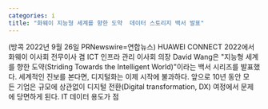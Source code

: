 ```yaml
---
categories: i
title: "화웨이 지능형 세계를 향한 도약  데이터 스토리지 백서 발표"
---
```

(방콕 2022년 9월 26일 PRNewswire=연합뉴스) HUAWEI CONNECT 2022에서 화웨이 이사회 전무이사 겸 ICT 인프라 관리 이사회 의장 David Wang은 "지능형 세계를 향한 도약(Striding Towards the Intelligent World)"이라는 백서 시리즈를 발표했다.  세계적인 진보를 본다면, 디지털화는 이제 시작에 불과하다. 앞으로 10년 동안 모든 기업은 규모에 상관없이 디지털 전환(Digital transformation, DX) 여정에서 문제에 당면하게 된다. IT 데이터 용도가 점